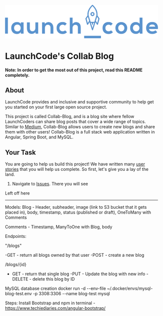 ![LaunchCode](./images/LaunchCode_ltblue%20copy.png)
# LaunchCode's Collab Blog
#### Note: In order to get the most out of this project, read this README completely.


## About
LaunchCode provides and inclusive and supportive community to help get you
started on your first large open source project. 

This project is called Collab-Blog, and is a blog site where fellow LaunchCoders can
share blog posts that cover a wide range of topics. Similar to [Medium](https://medium.com/),
Collab-Blog allows users to create new blogs and share them with other users!
Collab-Blog is a full stack web application written in 
Angular, Spring Boot, and MySQL. 

## Your Task
You are going to help us build this project! We have written many [user stories](https://education.launchcode.org/liftoff/modules/project/user-stories.html?highlight=user%20story)
that you will help us complete. So first, let's give you a lay of the land. 
1. Navigate to [Issues](https://github.com/LaunchCodeLiftoffProjects/Collab-Blog/issues). There you will see 

Left off here
**** 


Models: 
Blog - Header, subheader, image (link to S3 bucket that it gets placed in), body, timestamp, status (published or draft), OneToMany with Comments

Comments - Timestamp, ManyToOne with Blog, body


Endpoints:

"/blogs"

-GET - return all blogs owned by that user
-POST - create a new blog

/blogs/{id}

- GET - return that single blog
-PUT - Update the blog with new info
-DELETE - delete this blog by ID


MySQL database creation
docker run -d --env-file ~/.docker/envs/mysql-blog-test.env -p 3308:3306 --name blog-test mysql


Steps: 
Install Bootstrap and npm in terminal - https://www.techiediaries.com/angular-bootstrap/
